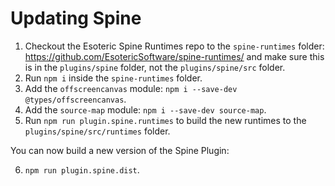 # Updating Spine

1. Checkout the Esoteric Spine Runtimes repo to the `spine-runtimes` folder: https://github.com/EsotericSoftware/spine-runtimes/ and make sure this is in the `plugins/spine` folder, not the `plugins/spine/src` folder.
2. Run `npm i` inside the `spine-runtimes` folder.
3. Add the `offscreencanvas` module: `npm i --save-dev @types/offscreencanvas`.
4. Add the `source-map` module: `npm i --save-dev source-map`.
5. Run `npm run plugin.spine.runtimes` to build the new runtimes to the `plugins/spine/src/runtimes` folder.

You can now build a new version of the Spine Plugin:

6. `npm run plugin.spine.dist`.

